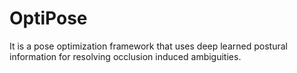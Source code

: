 # OptiPose

It is a pose optimization framework that uses deep learned postural information for resolving occlusion induced
ambiguities.